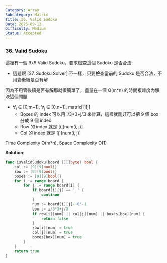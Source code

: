 ```yaml
---
Category: Array
Subcategory: Matrix
Title: 36. Valid Sudoku
Date: 2025-09-12
Difficulty: Medium
Status: Accepted
---
```

### 36. Valid Sudoku

這裡有一個 9x9 Valid Sudoku，要求檢查這個 Sudoku 是否合法:
-   這題跟 [37. Sudoku Solver] 不一樣，只要檢查當前的 Sudoku 是否合法，不用管後續是否有解

因為不用管後續是否有解那就很簡單了，盡量在一個 O(m*n) 的時間複雜度內解決這個問題
-   ∀<sub>i</sub> ∈ [0,m−1], ∀<sub>j</sub> ∈ [0,n−1], matrix[i][j]
    -   Boxes 的 index 可以用 i/3*3+j/3 來計算，這樣就剛好可以把 9 個 box 分成 9 個 index
    -   Row 的 index 就是 [i][num(i, j)]
    -   Col 的 index 就是 [j][num(i, j)]

Time Complexity O(m*n), Space Complexity O(1)

**Solution:**
```go
func isValidSudoku(board [][]byte) bool {
    col := [9][9]bool{}
    row := [9][9]bool{}
    boxes := [9][9]bool{}
    for i := range board {
        for j := range board[i] {
            if board[i][j] == '.' {
                continue
            }
            num := board[i][j]-'0'-1
            box := i/3*3+j/3
            if row[i][num] || col[j][num] || boxes[box][num] {
                return false
            }
            row[i][num] = true
            col[j][num] = true
            boxes[box][num] = true
        }
    }
    return true
}
```

[36. Valid Sudoku]: https://leetcode.com/problems/valid-sudoku/